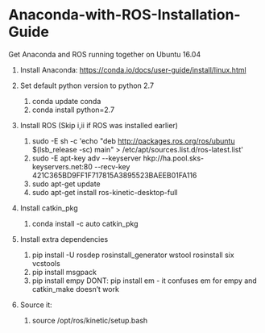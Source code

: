 # Anaconda-with-ROS-Installation-Guide
Get Anaconda and ROS running together on Ubuntu 16.04

1. Install Anaconda: https://conda.io/docs/user-guide/install/linux.html

1. Set default python version to python 2.7
   1. conda update conda
   1. conda install python=2.7

1. Install ROS
   (Skip i,ii if ROS was installed earlier)
   1. sudo -E sh -c 'echo "deb http://packages.ros.org/ros/ubuntu $(lsb_release -sc) main" > /etc/apt/sources.list.d/ros-latest.list'
   1. sudo -E apt-key adv --keyserver hkp://ha.pool.sks-keyservers.net:80 --recv-key 421C365BD9FF1F717815A3895523BAEEB01FA116
   1. sudo apt-get update
   1. sudo apt-get install ros-kinetic-desktop-full

1. Install catkin_pkg
   1. conda install -c auto catkin_pkg 

1. Install extra dependencies
   1. pip install -U rosdep rosinstall_generator wstool rosinstall six vcstools
   1. pip install msgpack
   1. pip install empy
   DONT: pip install em - it confuses em for empy and catkin_make doesn’t work

1. Source it:
   1. source /opt/ros/kinetic/setup.bash
